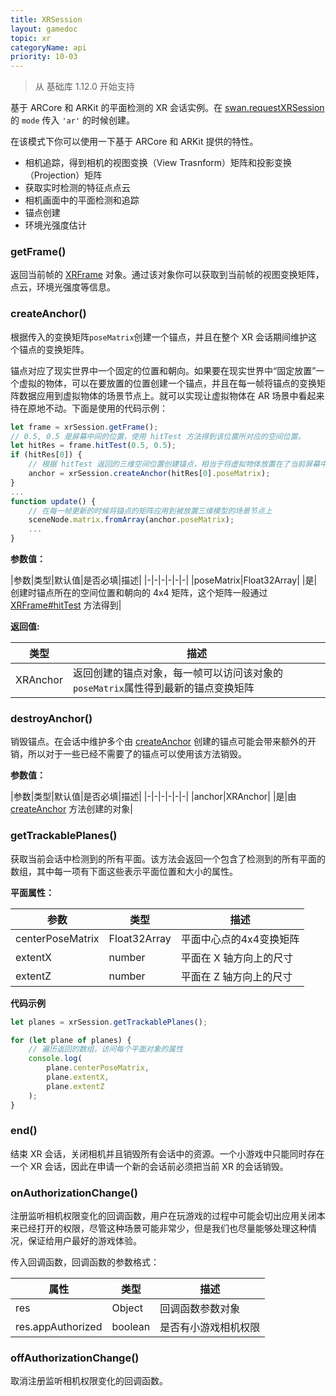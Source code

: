 ```yaml
---
title: XRSession
layout: gamedoc
topic: xr
categoryName: api
priority: 10-03
---
```


> 从 基础库 1.12.0 开始支持

基于 ARCore 和 ARKit 的平面检测的 XR 会话实例。在 [swan.requestXRSession](/game/api/xr/requestXRSession/) 的 `mode` 传入 `'ar'` 的时候创建。

在该模式下你可以使用一下基于 ARCore 和 ARKit 提供的特性。

+ 相机追踪，得到相机的视图变换（View Trasnform）矩阵和投影变换（Projection）矩阵
+ 获取实时检测的特征点点云
+ 相机画面中的平面检测和追踪
+ 锚点创建
+ 环境光强度估计

<!--
### getCameraVideo()

使用方法参考 [DuXRSessionFaceMode#getCameraVideo](/game/api/xr/DuXRSessionFaceMode/#getCameraVideo)

**返回的 Video 对象属性**

|属性|类型|描述|
|-|-|-|
|width|number|相机宽度，一般为 720|
|height|number|相机高度，一般为 1280|
|videoWidth|number|同 width|
|videoHeight|number|同 height|
-->

### getFrame()

返回当前帧的 [XRFrame](/game/api/xr/XRFrame/) 对象。通过该对象你可以获取到当前帧的视图变换矩阵，点云，环境光强度等信息。

### createAnchor()

根据传入的变换矩阵`poseMatrix`创建一个锚点，并且在整个 XR 会话期间维护这个锚点的变换矩阵。

锚点对应了现实世界中一个固定的位置和朝向。如果要在现实世界中“固定放置”一个虚拟的物体，可以在要放置的位置创建一个锚点，并且在每一帧将锚点的变换矩阵数据应用到虚拟物体的场景节点上。就可以实现让虚拟物体在 AR 场景中看起来待在原地不动。下面是使用的代码示例：

```js
let frame = xrSession.getFrame();
// 0.5, 0.5 是屏幕中间的位置，使用 hitTest 方法得到该位置所对应的空间位置。
let hitRes = frame.hitTest(0.5, 0.5);
if (hitRes[0]) {
    // 根据 hitTest 返回的三维空间位置创建锚点，相当于将虚拟物体放置在了当前屏幕中间对应的现实世界中的位置
    anchor = xrSession.createAnchor(hitRes[0].poseMatrix);
}
...
function update() {
    // 在每一帧更新的时候将锚点的矩阵应用到被放置三维模型的场景节点上
    sceneNode.matrix.fromArray(anchor.poseMatrix);
    ...
}
```

**参数值：**

|参数|类型|默认值|是否必填|描述|
|-|-|-|-|-|-|
|poseMatrix|Float32Array| |是|创建时锚点所在的空间位置和朝向的 4x4 矩阵，这个矩阵一般通过 [XRFrame#hitTest](/game/api/xr/XRFrame/#hitTest) 方法得到|

**返回值:**

|类型|描述|
|-|-|
|XRAnchor|返回创建的锚点对象，每一帧可以访问该对象的`poseMatrix`属性得到最新的锚点变换矩阵|

### destroyAnchor()

销毁锚点。在会话中维护多个由 [createAnchor](/game/api/xr/XRSession/#createAnchor) 创建的锚点可能会带来额外的开销，所以对于一些已经不需要了的锚点可以使用该方法销毁。

**参数值：**

|参数|类型|默认值|是否必填|描述|
|-|-|-|-|-|-|
|anchor|XRAnchor| |是|由 [createAnchor](/game/api/xr/XRSession/#createAnchor) 方法创建的对象|

### getTrackablePlanes()

获取当前会话中检测到的所有平面。该方法会返回一个包含了检测到的所有平面的数组，其中每一项有下面这些表示平面位置和大小的属性。

**平面属性：**

|参数|类型|描述|
|-|-|-|
|centerPoseMatrix|Float32Array|平面中心点的4x4变换矩阵|
|extentX|number|平面在 X 轴方向上的尺寸|
|extentZ|number|平面在 Z 轴方向上的尺寸|

**代码示例**

```js
let planes = xrSession.getTrackablePlanes();

for (let plane of planes) {
    // 遍历返回的数组，访问每个平面对象的属性
    console.log(
        plane.centerPoseMatrix,
        plane.extentX,
        plane.extentZ
    );
}
```



### end()

结束 XR 会话，关闭相机并且销毁所有会话中的资源。一个小游戏中只能同时存在一个 XR 会话，因此在申请一个新的会话前必须把当前 XR 的会话销毁。


### onAuthorizationChange()

注册监听相机权限变化的回调函数，用户在玩游戏的过程中可能会切出应用关闭本来已经打开的权限，尽管这种场景可能非常少，但是我们也尽量能够处理这种情况，保证给用户最好的游戏体验。

传入回调函数，回调函数的参数格式：

|属性|类型|描述|
|-|-|-|
|res|Object|回调函数参数对象|
|res.appAuthorized|boolean|是否有小游戏相机权限|

### offAuthorizationChange()

取消注册监听相机权限变化的回调函数。